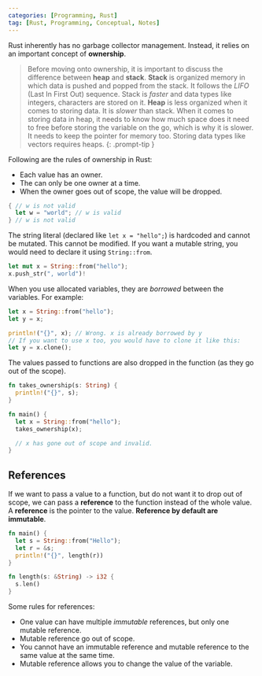```yaml
---
categories: [Programming, Rust]
tag: [Rust, Programming, Conceptual, Notes]
---
```


Rust inherently has no garbage collector management. Instead, it relies on an important concept of **ownership**.

> Before moving onto ownership, it is important to discuss the difference between **heap** and **stack**. **Stack** is organized memory in which data is pushed and popped from the stack. It follows the *LIFO* (Last In First Out) sequence. Stack is *faster* and data types like integers, characters are stored on it. **Heap** is less organized when it comes to storing data. It is *slower* than stack. When it comes to storing data in heap, it needs to know how much space does it need to free before storing the variable on the go, which is why it is slower. It needs to keep the pointer for memory too. Storing data types like vectors requires heaps.
{: .prompt-tip }

Following are the rules of ownership in Rust:
* Each value has an owner.
* The can only be one owner at a time.
* When the owner goes out of scope, the value will be dropped.

```rust
{ // w is not valid
  let w = "world"; // w is valid
} // w is not valid
```

The string literal (declared like `let x = "hello";`) is hardcoded and cannot be mutated. This cannot be modified. If you want a mutable string, you would need to declare it using `String::from`.

```rust
let mut x = String::from("hello");
x.push_str(", world")!
```

When you use allocated variables, they are *borrowed* between the variables. For example:

```rust
let x = String::from("hello");
let y = x;

println!("{}", x); // Wrong. x is already borrowed by y
// If you want to use x too, you would have to clone it like this:
let y = x.clone();
```

The values passed to functions are also dropped in the function (as they go out of the scope).

```rust
fn takes_ownership(s: String) {
  println!("{}", s);
}

fn main() {
  let x = String::from("hello");
  takes_ownership(x);

  // x has gone out of scope and invalid.
}
```

## References

If we want to pass a value to a function, but do not want it to drop out of scope, we can pass a **reference** to the function instead of the whole value. A **reference** is the pointer to the value. **Reference by default are immutable**.

```rust
fn main() {
  let s = String::from("Hello");
  let r = &s;
  println!("{}", length(r))
}

fn length(s: &String) -> i32 {
  s.len()
}
```

Some rules for references:

* One value can have multiple *immutable* references, but only one mutable reference.
* Mutable reference go out of scope.
* You cannot have an immutable reference and mutable reference to the same value at the same time.
* Mutable reference allows you to change the value of the variable.
